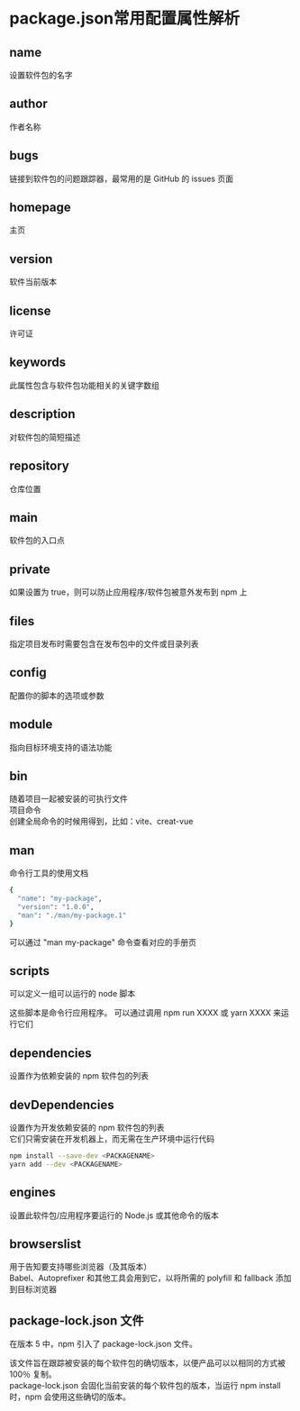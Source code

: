 # package.json常用配置属性解析

## name
设置软件包的名字   

## author
作者名称

## bugs
链接到软件包的问题跟踪器，最常用的是 GitHub 的 issues 页面

## homepage
主页

## version
软件当前版本   

## license
许可证

## keywords
此属性包含与软件包功能相关的关键字数组  

## description
对软件包的简短描述

## repository
仓库位置

## main
软件包的入口点

## private
如果设置为 true，则可以防止应用程序/软件包被意外发布到 npm 上 

## files
指定项目发布时需要包含在发布包中的文件或目录列表

## config
配置你的脚本的选项或参数

## module
指向目标环境支持的语法功能

## bin
随着项目一起被安装的可执行文件   
项目命令  
创建全局命令的时候用得到，比如：vite、creat-vue

## man
命令行工具的使用文档 
```bash
{
  "name": "my-package",
  "version": "1.0.0",
  "man": "./man/my-package.1"
}
```  
可以通过 "man my-package" 命令查看对应的手册页

## scripts
可以定义一组可以运行的 node 脚本   

这些脚本是命令行应用程序。 可以通过调用 npm run XXXX 或 yarn XXXX 来运行它们

## dependencies
设置作为依赖安装的 npm 软件包的列表
 
## devDependencies
设置作为开发依赖安装的 npm 软件包的列表    
它们只需安装在开发机器上，而无需在生产环境中运行代码  

```bash
npm install --save-dev <PACKAGENAME>
yarn add --dev <PACKAGENAME>
```

## engines
设置此软件包/应用程序要运行的 Node.js 或其他命令的版本

## browserslist
用于告知要支持哪些浏览器（及其版本）   
Babel、Autoprefixer 和其他工具会用到它，以将所需的 polyfill 和 fallback 添加到目标浏览器   

## package-lock.json 文件
在版本 5 中，npm 引入了 package-lock.json 文件。   

该文件旨在跟踪被安装的每个软件包的确切版本，以便产品可以以相同的方式被 100％ 复制。   
package-lock.json 会固化当前安装的每个软件包的版本，当运行 npm install时，npm 会使用这些确切的版本。